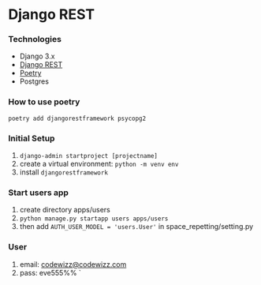# Django REST

### Technologies

- Django 3.x
- [Django REST](https://www.django-rest-framework.org/)
- [Poetry](https://python-poetry.org/)
- Postgres

### How to use poetry

`poetry add djangorestframework psycopg2`

### Initial Setup

1. `django-admin startproject [projectname]`
1. create a virtual environment: `python -m venv env`
1. install `djangorestframework`

### Start users app

1. create directory apps/users
1. `python manage.py startapp users apps/users`
1. then add `AUTH_USER_MODEL = 'users.User'` in space_repetting/setting.py

### User

1. email: codewizz@codewizz.com
1. pass: eve555%%
   `
